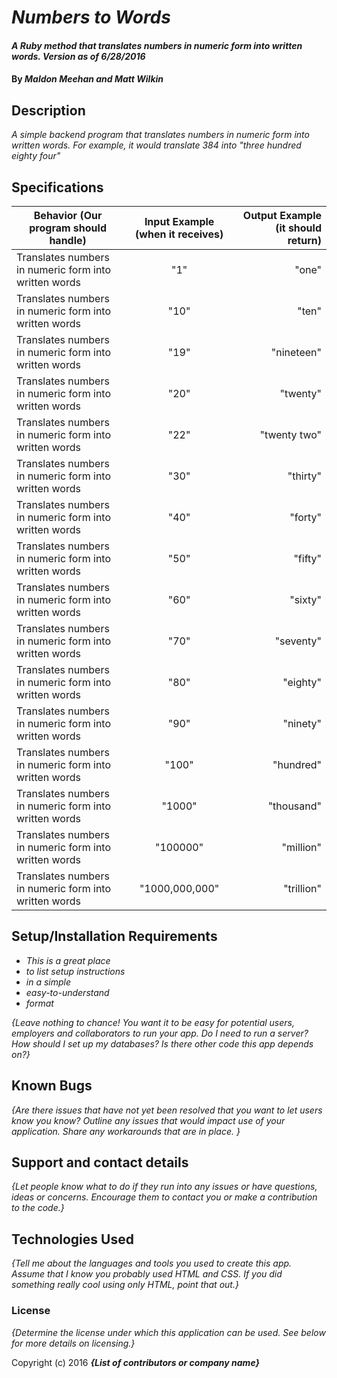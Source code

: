 # _Numbers to Words_

#### _A Ruby method that translates numbers in numeric form into written words. Version as of 6/28/2016_

#### By _**Maldon Meehan and Matt Wilkin**_

## Description

_A simple backend program that translates numbers in numeric form into written words. For example, it would translate 384 into "three hundred eighty four"_

## Specifications
| Behavior (Our program should handle) | Input Example (when it receives) | Output Example (it should return)|
| ------------- |:-------------:| -----:|
| Translates numbers in numeric form into written words |"1"| "one"|
| Translates numbers in numeric form into written words |"10"| "ten"|
| Translates numbers in numeric form into written words |"19"| "nineteen"|
| Translates numbers in numeric form into written words |"20"| "twenty"|
| Translates numbers in numeric form into written words |"22"| "twenty two"|
| Translates numbers in numeric form into written words |"30"| "thirty"|
| Translates numbers in numeric form into written words |"40"| "forty"|
| Translates numbers in numeric form into written words |"50"| "fifty"|
| Translates numbers in numeric form into written words |"60"| "sixty"|
| Translates numbers in numeric form into written words |"70"| "seventy"|
| Translates numbers in numeric form into written words |"80"| "eighty"|
| Translates numbers in numeric form into written words |"90"| "ninety"|
| Translates numbers in numeric form into written words |"100"| "hundred"|
| Translates numbers in numeric form into written words |"1000"| "thousand"|
| Translates numbers in numeric form into written words |"100000"| "million"|
| Translates numbers in numeric form into written words |"1000,000,000"| "trillion"|

## Setup/Installation Requirements

* _This is a great place_
* _to list setup instructions_
* _in a simple_
* _easy-to-understand_
* _format_

_{Leave nothing to chance! You want it to be easy for potential users, employers and collaborators to run your app. Do I need to run a server? How should I set up my databases? Is there other code this app depends on?}_

## Known Bugs

_{Are there issues that have not yet been resolved that you want to let users know you know?  Outline any issues that would impact use of your application.  Share any workarounds that are in place. }_

## Support and contact details

_{Let people know what to do if they run into any issues or have questions, ideas or concerns.  Encourage them to contact you or make a contribution to the code.}_

## Technologies Used

_{Tell me about the languages and tools you used to create this app. Assume that I know you probably used HTML and CSS. If you did something really cool using only HTML, point that out.}_

### License

*{Determine the license under which this application can be used.  See below for more details on licensing.}*

Copyright (c) 2016 **_{List of contributors or company name}_**
